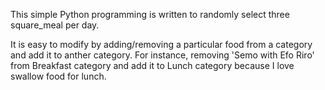 This simple Python programming is written to randomly select three square_meal per day.

It is easy to modify by adding/removing a particular food from a category and add it to anther category. For instance, removing 'Semo with Efo Riro' from Breakfast category and add it to Lunch category because I love swallow food for lunch.
